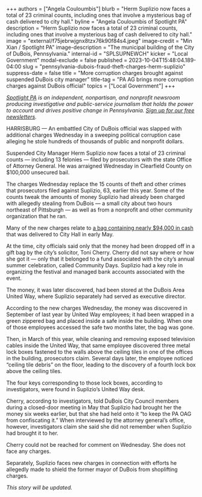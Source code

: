 +++
authors = ["Angela Couloumbis"]
blurb = "Herm Suplizio now faces a total of 23 criminal counts, including ones that involve a mysterious bag of cash delivered to city hall."
byline = "Angela Couloumbis of Spotlight PA"
description = "Herm Suplizio now faces a total of 23 criminal counts, including ones that involve a mysterious bag of cash delivered to city hall."
image = "external/f75jebrwjgnx8tzx76k90f84s4.jpeg"
image-credit = "Min Xian / Spotlight PA"
image-description = "The municipal building of the City of DuBois, Pennsylvania."
internal-id = "SPLSUPNEWCH"
kicker = "Local Government"
modal-exclude = false
published = 2023-10-04T15:48:04.189-04:00
slug = "pennsylvania-dubois-fraud-theft-charges-herm-suplizio"
suppress-date = false
title = "More corruption charges brought against suspended DuBois city manager"
title-tag = "PA AG brings more corruption charges against DuBois official"
topics = ["Local Government"]
+++

<a href="https://www.spotlightpa.org/"><em>Spotlight PA</em></a><em> is an independent, nonpartisan, and nonprofit newsroom producing investigative and public-service journalism that holds the power to account and drives positive change in Pennsylvania. </em><a href="https://www.spotlightpa.org/newsletters"><em>Sign up for our free newsletters</em></a><em>.</em>

HARRISBURG — An embattled City of DuBois official was slapped with additional charges Wednesday in a sweeping political corruption case alleging he stole hundreds of thousands of public and nonprofit dollars.

Suspended City Manager Herm Suplizio now faces a total of 23 criminal counts — including 13 felonies — filed by prosecutors with the state Office of Attorney General. He was arraigned Wednesday in Clearfield County on $100,000 unsecured bail.

The charges Wednesday replace the 15 counts of theft and other crimes that prosecutors filed against Suplizio, 63, earlier this year. Some of the counts tweak the amounts of money Suplizio had already been charged with allegedly stealing from DuBois — a small city about two hours northeast of Pittsburgh — as well as from a nonprofit and other community organization that he ran.

Many of the new charges relate to <a href="https://www.spotlightpa.org/statecollege/2023/05/pa-dubois-herm-suplizio-toni-cherry-cash-city-hall/">a bag containing nearly $94,000 in cash</a> that was delivered to City Hall in early May.

At the time, city officials said only that the money had been dropped off in a gift bag by the city’s solicitor, Toni Cherry. Cherry did not say where or how she got it — only that it belonged to a fund associated with the city’s annual summer celebration, called Community Days. Suplizio had a key role in organizing the festival and managed bank accounts associated with the event.

The money, it was later discovered, had been stored at the DuBois Area United Way, where Suplizio separately had served as executive director.

According to the new charges Wednesday, the money was discovered in September of last year by United Way employees; it had been wrapped in a green zippered bag and placed inside a safe inside the building. When one of those employees accessed the safe two months later, the bag was gone.

Then, in March of this year, while cleaning and removing exposed television cables inside the United Way, that same employee discovered three metal lock boxes fastened to the walls above the ceiling tiles in one of the offices in the building, prosecutors claim. Several days later, the employee noticed “ceiling tile debris” on the floor, leading to the discovery of a fourth lock box above the ceiling tiles.

The four keys corresponding to those lock boxes, according to investigators, were found in Suplizio’s United Way desk.

Cherry, according to investigators, told DuBois City Council members during a closed-door meeting in May that Suplizio had brought her the money six weeks earlier, but that she had held onto it “to keep the PA OAG from confiscating it.” When interviewed by the attorney general’s office, however, investigators claim she said she did not remember when Suplizio had brought it to her.

Cherry could not be reached for comment on Wednesday. She does not face any charges.

Separately, Suplizio faces new charges in connection with efforts he allegedly made to shield the former mayor of DuBois from shoplifting charges.

<em>This story will be updated.</em>

